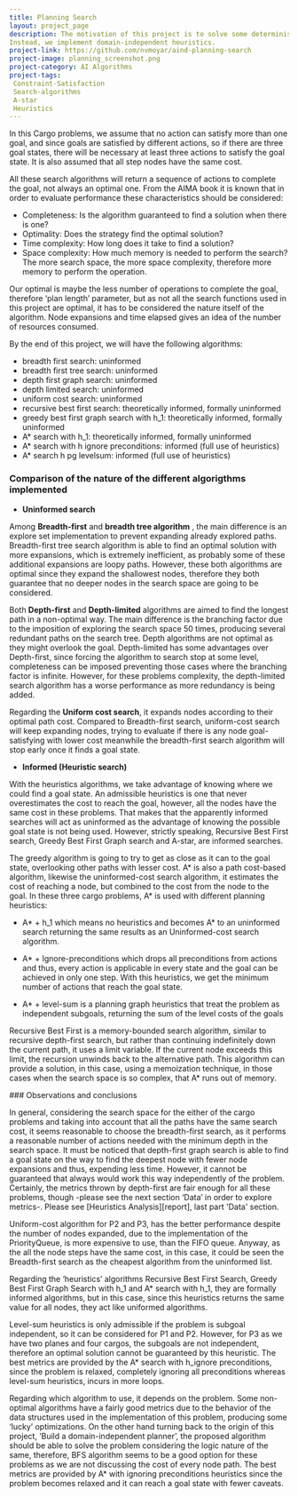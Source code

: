 ```yaml
---
title: Planning Search
layout: project_page
description: The motivation of this project is to solve some deterministic logistic planning problems for an Air Cargo transport system using a planning search agent. With progression search algorithms like those in the navigation problem from lecture, optimal plans for each problem will be computed.  Unlike the navigation problem, there is no simple distance heuristic to aid the agent. 
Instead, we implement domain-independent heuristics.
project-link: https://github.com/nvmoyar/aind-planning-search
project-image: planning_screenshot.png
project-category: AI Algorithms
project-tags:
 Constraint-Satisfaction
 Search-algorithms
 A-star
 Heuristics
---
```


In this Cargo problems, we assume that no action can satisfy more than one goal, and since goals are satisfied by different actions, so if there are three goal states, there will be necessary at least three actions to satisfy the goal state.  It is also assumed that all step nodes have the same cost. 

All these search algorithms will return a sequence of actions to complete the goal, not always an optimal one. From the AIMA book it is known that in order to evaluate performance these characteristics should be considered:  

* Completeness: Is the algorithm guaranteed to find a solution when there is one?
* Optimality: Does the strategy find the optimal solution? 
* Time complexity:  How long does it take to find a solution? 
* Space complexity: How much memory is needed to perform the search? The more search space, the more space complexity, therefore more memory to perform the operation. 

Our optimal is maybe the less number of operations to complete the goal, therefore ‘plan length’ parameter, but as not all the search functions used in this project are optimal, it has to be considered the nature itself of the algorithm. Node expansions and time elapsed gives an idea of the number of resources consumed.

By the end of this project, we will have the following algorithms: 

* breadth first search: uninformed
* breadth first tree search: uninformed
* depth first graph search: uninformed
* depth limited search: uninformed
* uniform cost search: uninformed
* recursive best first search: theoretically informed, formally uninformed
* greedy best first graph search with h_1: theoretically informed, formally uninformed
* A* search with h_1: theoretically informed, formally uninformed
* A* search with h ignore preconditions: informed (full use of heuristics)
* A* search h pg levelsum: informed (full use of heuristics)

### Comparison of the nature of the different algorigthms implemented

* **Uninformed search**

Among **Breadth-first** and **breadth tree algorithm** , the main difference is an explore set implementation to prevent expanding already explored paths.  Breadth-first tree search algorithm is able to find an optimal solution with more expansions, which is extremely inefficient, as probably some of these additional expansions are loopy paths. However, these both algorithms are optimal since they expand the shallowest nodes, therefore they both guarantee that no deeper nodes in the search space are going to be considered.

Both **Depth-first** and **Depth-limited** algorithms are aimed to find the longest path in a non-optimal way. The main difference is the branching factor due to the imposition of exploring the search space 50 times, producing several redundant paths on the search tree. Depth algorithms are not optimal as they might overlook the goal. Depth-limited has some advantages over Depth-first, since forcing the algorithm to search stop at some level, completeness can be imposed preventing those cases where the branching factor is infinite. However, for these problems complexity, the depth-limited search algorithm has a worse performance as more redundancy is being added.

Regarding the **Uniform cost search**, it expands nodes according to their optimal path cost. Compared to Breadth-first search, uniform-cost search will keep expanding nodes, trying to evaluate if there is any node goal-satisfying with lower cost meanwhile the breadth-first search algorithm will stop early once it finds a goal state.

* **Informed (Heuristic search)**

With the heuristics algorithms, we take advantage of knowing where we could find a goal state. An admissible heuristics is one that never overestimates the cost to reach the goal, however, all the nodes have the same cost in these problems. That makes that the apparently informed searches will act as uninformed as the advantage of knowing the possible goal state is not being used. However, strictly speaking, Recursive Best First search, Greedy Best First Graph search and A-star, are informed searches.  

The greedy algorithm is going to try to get as close as it can to the goal state, overlooking other paths with lesser cost. A* is also a path cost-based algorithm, likewise the uninformed-cost search algorithm, it estimates the cost of reaching a node, but combined to the cost from the node to the goal. In these three cargo problems, A* is used with different planning heuristics: 

* A* +  h_1 which means no heuristics and becomes A* to an uninformed search returning the same results as an Uninformed-cost search algorithm. 

* A* + Ignore-preconditions which drops all preconditions from actions and thus, every action is applicable in every state and the goal can be achieved in only one step. With this heuristics, we get the minimum number of actions that reach the goal state. 

* A* + level-sum is a planning graph heuristics that treat the problem as independent subgoals, returning the sum of the level costs of the goals

Recursive Best First is a memory-bounded search algorithm, similar to recursive depth-first search, but rather than continuing indefinitely down the current path, it uses a limit variable. If the current node exceeds this limit, the recursion unwinds back to the alternative path. This algorithm can provide a solution, in this case, using a memoization technique, in those cases when the search space is so complex, that A* runs out of memory. 

### Observations and conclusions

In general, considering the search space for the either of the cargo problems and taking into account that all the paths have the same search cost, it seems reasonable to choose the breadth-first search, as it performs a reasonable number of actions needed with the minimum depth in the search space. It must be noticed that depth-first graph search is able to find a goal state on the way to find the deepest node with fewer node expansions and thus, expending less time. However, it cannot be guaranteed that always would work this way independently of the problem. Certainly, the metrics thrown by depth-first are fair enough for all these problems, though -please see the next section ‘Data’ in order to explore metrics-. Please see [Heuristics Analysis][report], last part 'Data' section. 

Uniform-cost algorithm for P2 and P3, has the better performance despite the number of nodes expanded, due to the implementation of the PriorityQueue, is more expensive to use, than the FIFO queue. Anyway, as the all the node steps have the same cost, in this case, it could be seen the Breadth-first search as the cheapest algorithm from the uninformed list. 

Regarding the ‘heuristics’ algorithms Recursive Best First Search, Greedy Best First Graph Search with h_1 and A* search with h_1, they are formally informed algorithms, but in this case, since this heuristics returns the same value for all nodes, they act like uniformed algorithms. 

Level-sum heuristics is only admissible if the problem is subgoal independent, so it can be considered for P1 and P2. However, for P3 as we have two planes and four cargos, the subgoals are not independent, therefore an optimal solution cannot be guaranteed by this heuristic. The best metrics are provided by the A* search with h_ignore preconditions, since the problem is relaxed, completely ignoring all preconditions whereas level-sum heuristics, incurs in more loops. 

Regarding which algorithm to use, it depends on the problem. Some non-optimal algorithms have a fairly good metrics due to the behavior of the data structures used in the implementation of this problem, producing some ‘lucky’ optimizations.  On the other hand turning back to the origin of this project, ‘Build a domain-independent planner’, the proposed algorithm should be able to solve the problem considering the logic nature of the same, therefore, BFS algorithm seems to be a good option for these problems as we are not discussing the cost of every node path. The best metrics are provided by A* with ignoring preconditions heuristics since the problem becomes relaxed and it can reach a goal state with fewer caveats. 